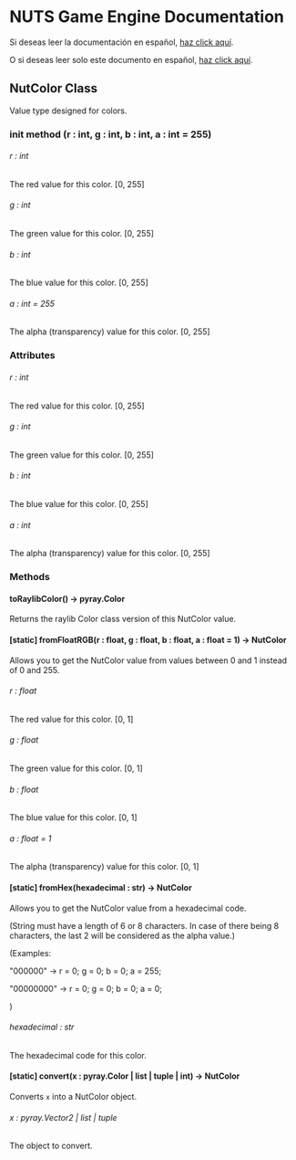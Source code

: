 # NUTS Game Engine Documentation

Si deseas leer la documentación en español, [haz click aquí](/DOCUMENTATION_Ñ/INDEX.md).

O si deseas leer solo este documento en español, [haz click aquí](/DOCUMENTATION_Ñ/FILES/NUTCOLOR.md).

## NutColor Class

Value type designed for colors.

### init method (r : int, g : int, b : int, a : int = 255)

###### r : int

The red value for this color. [0, 255]

###### g : int

The green value for this color. [0, 255]

###### b : int

The blue value for this color. [0, 255]

###### a : int = 255

The alpha (transparency) value for this color. [0, 255]

### Attributes

###### r : int

The red value for this color. [0, 255]

###### g : int

The green value for this color. [0, 255]

###### b : int

The blue value for this color. [0, 255]

###### a : int

The alpha (transparency) value for this color. [0, 255]

### Methods

#### toRaylibColor() -> pyray.Color

Returns the raylib Color class version of this NutColor value.

#### [static] fromFloatRGB(r : float, g : float, b : float, a : float = 1) -> NutColor

Allows you to get the NutColor value from values between 0 and 1 instead of 0 and 255.

###### r : float

The red value for this color. [0, 1]

###### g : float

The green value for this color. [0, 1]

###### b : float

The blue value for this color. [0, 1]

###### a : float = 1

The alpha (transparency) value for this color. [0, 1]

#### [static] fromHex(hexadecimal : str) -> NutColor

Allows you to get the NutColor value from a hexadecimal code.

(String must have a length of 6 or 8 characters. In case of there being 8 characters, the last 2 will be considered as the alpha value.)

(Examples:

"000000" -> r = 0; g = 0; b = 0; a = 255;

"00000000" -> r = 0; g = 0; b = 0; a = 0;

)

###### hexadecimal : str

The hexadecimal code for this color.

#### [static] convert(x : pyray.Color | list | tuple | int) -> NutColor

Converts `x` into a NutColor object.

###### x : pyray.Vector2 | list | tuple

The object to convert.